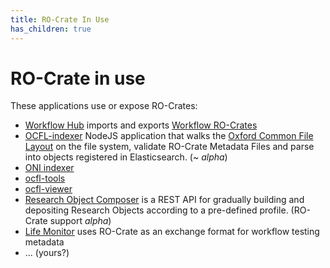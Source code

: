 ```yaml
---
title: RO-Crate In Use
has_children: true
---
```

<!--
   Copyright 2019-2020 The University of Manchester and RO Crate contributors 
   <https://github.com/ResearchObject/ro-crate/graphs/contributors>

   Licensed under the Apache License, Version 2.0 (the "License");
   you may not use this file except in compliance with the License.
   You may obtain a copy of the License at

       http://www.apache.org/licenses/LICENSE-2.0

   Unless required by applicable law or agreed to in writing, software
   distributed under the License is distributed on an "AS IS" BASIS,
   WITHOUT WARRANTIES OR CONDITIONS OF ANY KIND, either express or implied.
   See the License for the specific language governing permissions and
   limitations under the License.
-->

# RO-Crate in use

These applications use or expose RO-Crates:

 - [Workflow Hub](https://about.workflowhub.eu/) imports and exports [Workflow RO-Crates](https://about.workflowhub.eu/Workflow-RO-Crate/)
 - [OCFL-indexer](https://github.com/CoEDL/modpdsc/) NodeJS application that walks the [Oxford Common File Layout](https://ocfl.io/) on the file system, validate RO-Crate Metadata Files and parse into objects registered in Elasticsearch. (~ _alpha_)
 - [ONI indexer](https://github.com/UTS-eResearch/oni-indexer)
 - [ocfl-tools](https://github.com/CoEDL/ocfl-tools)
 - [ocfl-viewer](https://hub.docker.com/r/coedl/ocfl-viewer)
 - [Research Object Composer](https://github.com/researchobject/research-object-composer) is a REST API for gradually building and depositing Research Objects according to a pre-defined profile.  (RO-Crate support _alpha_)
 - [Life Monitor](main/life_monitor.md) uses RO-Crate as an exchange format for workflow testing metadata
- ... (yours?)
